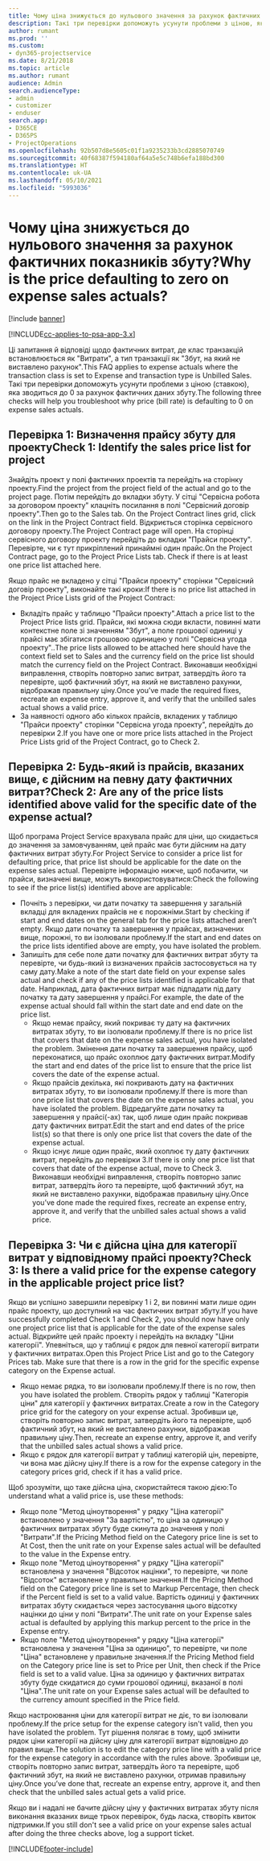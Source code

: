 ```yaml
---
title: Чому ціна знижується до нульового значення за рахунок фактичних показників збуту?
description: Такі три перевірки допоможуть усунути проблеми з ціною, яка зводиться до 0 за рахунок фактичних даних збуту.
author: rumant
ms.prod: ''
ms.custom:
- dyn365-projectservice
ms.date: 8/21/2018
ms.topic: article
ms.author: rumant
audience: Admin
search.audienceType:
- admin
- customizer
- enduser
search.app:
- D365CE
- D365PS
- ProjectOperations
ms.openlocfilehash: 92b507d8e5605c01f1a9235233b3cd2885070749
ms.sourcegitcommit: 40f68387f594180af64a5e5c748b6efa188bd300
ms.translationtype: HT
ms.contentlocale: uk-UA
ms.lasthandoff: 05/10/2021
ms.locfileid: "5993036"
---
```

# <a name="why-is-the-price-defaulting-to-zero-on-expense-sales-actuals"></a><span data-ttu-id="c68fc-103">Чому ціна знижується до нульового значення за рахунок фактичних показників збуту?</span><span class="sxs-lookup"><span data-stu-id="c68fc-103">Why is the price defaulting to zero on expense sales actuals?</span></span>

[!include [banner](../includes/psa-now-project-operations.md)]

[!INCLUDE[cc-applies-to-psa-app-3.x](../includes/cc-applies-to-psa-app-3x.md)]

<span data-ttu-id="c68fc-104">Ці запитання й відповіді щодо фактичних витрат, де клас транзакцій встановлюється як "Витрати", а тип транзакції як "Збут, на який не виставлено рахунок".</span><span class="sxs-lookup"><span data-stu-id="c68fc-104">This FAQ applies to expense actuals where the transaction class is set to Expense and transaction type is Unbilled Sales.</span></span> <span data-ttu-id="c68fc-105">Такі три перевірки допоможуть усунути проблеми з ціною (ставкою), яка зводиться до 0 за рахунок фактичних даних збуту.</span><span class="sxs-lookup"><span data-stu-id="c68fc-105">The following three checks will help you troubleshoot why price (bill rate) is defaulting to 0 on expense sales actuals.</span></span>

## <a name="check-1-identify-the-sales-price-list-for-project"></a><span data-ttu-id="c68fc-106">Перевірка 1: Визначення прайсу збуту для проекту</span><span class="sxs-lookup"><span data-stu-id="c68fc-106">Check 1: Identify the sales price list for project</span></span>

<span data-ttu-id="c68fc-107">Знайдіть проект у полі фактичних проектів та перейдіть на сторінку проекту.</span><span class="sxs-lookup"><span data-stu-id="c68fc-107">Find the project from the project field of the actual and go to the project page.</span></span> <span data-ttu-id="c68fc-108">Потім перейдіть до вкладки збуту. У сітці "Сервісна робота за договором проекту" клацніть посилання в полі "Сервісний договір проекту".</span><span class="sxs-lookup"><span data-stu-id="c68fc-108">Then go to the Sales tab. On the Project Contract lines grid, click on the link in the Project Contract field.</span></span> <span data-ttu-id="c68fc-109">Відкриється сторінка сервісного договору проекту.</span><span class="sxs-lookup"><span data-stu-id="c68fc-109">The Project Contract page will open.</span></span> <span data-ttu-id="c68fc-110">На сторінці сервісного договору проекту перейдіть до вкладки "Прайси проекту". Перевірте, чи є тут прикріплений принаймні один прайс.</span><span class="sxs-lookup"><span data-stu-id="c68fc-110">On the Project Contract page, go to the Project Price Lists tab. Check if there is at least one price list attached here.</span></span>

<span data-ttu-id="c68fc-111">Якщо прайс не вкладено у сітці "Прайси проекту" сторінки "Сервісний договір проекту", виконайте такі кроки:</span><span class="sxs-lookup"><span data-stu-id="c68fc-111">If there is no price list attached in the Project Price Lists grid of the Project Contract:</span></span>

- <span data-ttu-id="c68fc-112">Вкладіть прайс у таблицю "Прайси проекту".</span><span class="sxs-lookup"><span data-stu-id="c68fc-112">Attach a price list to the Project Price lists grid.</span></span> <span data-ttu-id="c68fc-113">Прайси, які можна сюди вкласти, повинні мати контекстне поле зі значенням "Збут", а поле грошової одиниці у прайсі має збігатися грошовою одиницею у полі "Сервісна угода проекту"..</span><span class="sxs-lookup"><span data-stu-id="c68fc-113">The price lists allowed to be attached here should have the context field set to Sales and the currency field on the price list should match the currency field on the Project Contract.</span></span> <span data-ttu-id="c68fc-114">Виконавши необхідні виправлення, створіть повторно запис витрат, затвердіть його та перевірте, щоб фактичний збут, на який не виставлено рахунки, відображав правильну ціну.</span><span class="sxs-lookup"><span data-stu-id="c68fc-114">Once you’ve made the required fixes, recreate an expense entry, approve it, and verify that the unbilled sales actual shows a valid price.</span></span>
- <span data-ttu-id="c68fc-115">За наявності одного або кількох прайсів, вкладених у таблицю "Прайси проекту" сторінки "Сервісна угода проекту", перейдіть до перевірки 2.</span><span class="sxs-lookup"><span data-stu-id="c68fc-115">If you have one or more price lists attached in the Project Price Lists grid of the Project Contract, go to Check 2.</span></span>

## <a name="check-2-are-any-of-the-price-lists-identified-above-valid-for-the-specific-date-of-the-expense-actual"></a><span data-ttu-id="c68fc-116">Перевірка 2: Будь-який із прайсів, вказаних вище, є дійсним на певну дату фактичних витрат?</span><span class="sxs-lookup"><span data-stu-id="c68fc-116">Check 2: Are any of the price lists identified above valid for the specific date of the expense actual?</span></span>

<span data-ttu-id="c68fc-117">Щоб програма Project Service врахувала прайс для ціни, що скидається до значення за замовчуванням, цей прайс має бути дійсним на дату фактичних витрат збуту.</span><span class="sxs-lookup"><span data-stu-id="c68fc-117">For Project Service to consider a price list for defaulting price, that price list should be applicable for the date on the expense sales actual.</span></span> <span data-ttu-id="c68fc-118">Перевірте інформацію нижче, щоб побачити, чи прайси, визначені вище, можуть використовуватися:</span><span class="sxs-lookup"><span data-stu-id="c68fc-118">Check the following to see if the price list(s) identified above are applicable:</span></span>

- <span data-ttu-id="c68fc-119">Почніть з перевірки, чи дати початку та завершення у загальній вкладці для вкладених прайсів не є порожніми.</span><span class="sxs-lookup"><span data-stu-id="c68fc-119">Start by checking if start and end dates on the general tab for the price lists attached aren’t empty.</span></span> <span data-ttu-id="c68fc-120">Якщо дати початку та завершення у прайсах, визначених вище, порожні, то ви ізолювали проблему.</span><span class="sxs-lookup"><span data-stu-id="c68fc-120">If the start and end dates on the price lists identified above are empty, you have isolated the problem.</span></span> 
- <span data-ttu-id="c68fc-121">Запишіть для себе поле дати початку для фактичних витрат збуту та перевірте, чи будь-який із визначених прайсів застосовується на ту саму дату.</span><span class="sxs-lookup"><span data-stu-id="c68fc-121">Make a note of the start date field on your expense sales actual and check if any of the price lists identified is applicable for that date.</span></span> <span data-ttu-id="c68fc-122">Наприклад, дата фактичних витрат має підпадати під дату початку та дату завершення у прайсі.</span><span class="sxs-lookup"><span data-stu-id="c68fc-122">For example, the date of the expense actual should fall within the start date and end date on the price list.</span></span> 
    - <span data-ttu-id="c68fc-123">Якщо немає прайсу, який покриває ту дату на фактичних витратах збуту, то ви ізолювали проблему.</span><span class="sxs-lookup"><span data-stu-id="c68fc-123">If there is no price list that covers that date on the expense sales actual, you have isolated the problem.</span></span> <span data-ttu-id="c68fc-124">Змінення дати початку та завершення прайсу, щоб переконатися, що прайс охоплює дату фактичних витрат.</span><span class="sxs-lookup"><span data-stu-id="c68fc-124">Modify the start and end dates of the price list to ensure that the price list covers the date of the expense actual.</span></span> 
    - <span data-ttu-id="c68fc-125">Якщо прайсів декілька, які покривають дату на фактичних витратах збуту, то ви ізолювали проблему.</span><span class="sxs-lookup"><span data-stu-id="c68fc-125">If there is more than one price list that covers the date on the expense sales actual, you have isolated the problem.</span></span> <span data-ttu-id="c68fc-126">Відредагуйте дати початку та завершення у прайсі(-ах) так, щоб лише один прайс покривав дату фактичних витрат.</span><span class="sxs-lookup"><span data-stu-id="c68fc-126">Edit the start and end dates of the price list(s) so that there is only one price list that covers the date of the expense actual.</span></span> 
    - <span data-ttu-id="c68fc-127">Якщо існує лише один прайс, який охоплює ту дату фактичних витрат, перейдіть до перевірки 3.</span><span class="sxs-lookup"><span data-stu-id="c68fc-127">If there is only one price list that covers that date of the expense actual, move to Check 3.</span></span>
<span data-ttu-id="c68fc-128">Виконавши необхідні виправлення, створіть повторно запис витрат, затвердіть його та перевірте, щоб фактичний збут, на який не виставлено рахунки, відображав правильну ціну.</span><span class="sxs-lookup"><span data-stu-id="c68fc-128">Once you’ve done made the required fixes, recreate an expense entry, approve it, and verify that the unbilled sales actual shows a valid price.</span></span>

## <a name="check-3-is-there-a-valid-price-for-the-expense-category-in-the-applicable-project-price-list"></a><span data-ttu-id="c68fc-129">Перевірка 3: Чи є дійсна ціна для категорії витрат у відповідному прайсі проекту?</span><span class="sxs-lookup"><span data-stu-id="c68fc-129">Check 3: Is there a valid price for the expense category in the applicable project price list?</span></span> 

<span data-ttu-id="c68fc-130">Якщо ви успішно завершили перевірку 1 і 2, ви повинні мати лише один прайс проекту, що доступний на час фактичних витрат збуту.</span><span class="sxs-lookup"><span data-stu-id="c68fc-130">If you have successfully completed Check 1 and Check 2, you should now have only one project price list that is applicable for the date of the expense sales actual.</span></span> <span data-ttu-id="c68fc-131">Відкрийте цей прайс проекту і перейдіть на вкладку "Ціни категорії". Упевніться, що у таблиці є рядок для певної категорії витрати у фактичних витратах.</span><span class="sxs-lookup"><span data-stu-id="c68fc-131">Open this Project Price List and go to the Category Prices tab. Make sure that there is a row in the grid for the specific expense category on the Expense actual.</span></span>
 
- <span data-ttu-id="c68fc-132">Якщо немає рядка, то ви ізолювали проблему.</span><span class="sxs-lookup"><span data-stu-id="c68fc-132">If there is no row, then you have isolated the problem.</span></span> <span data-ttu-id="c68fc-133">Створіть рядок у таблиці "Категорія ціни" для категорії у фактичних витратах.</span><span class="sxs-lookup"><span data-stu-id="c68fc-133">Create a row in the Category price grid for the category on your expense actual.</span></span> <span data-ttu-id="c68fc-134">Зробивши це, створіть повторно запис витрат, затвердіть його та перевірте, щоб фактичний збут, на який не виставлено рахунки, відображав правильну ціну.</span><span class="sxs-lookup"><span data-stu-id="c68fc-134">Then, recreate an expense entry, approve it, and verify that the unbilled sales actual shows a valid price.</span></span> 
- <span data-ttu-id="c68fc-135">Якщо є рядок для категорії витрат у таблиці категорій цін, перевірте, чи вона має дійсну ціну.</span><span class="sxs-lookup"><span data-stu-id="c68fc-135">If there is a row for the expense category in the category prices grid, check if it has a valid price.</span></span>

<span data-ttu-id="c68fc-136">Щоб зрозуміти, що таке дійсна ціна, скористайтеся такою дією:</span><span class="sxs-lookup"><span data-stu-id="c68fc-136">To understand what a valid price is, use these methods:</span></span>

- <span data-ttu-id="c68fc-137">Якщо поле "Метод ціноутворення" у рядку "Ціна категорії" встановлено у значення "За вартістю", то ціна за одиницю у фактичних витратах збуту буде скинута до значення у полі "Витрати".</span><span class="sxs-lookup"><span data-stu-id="c68fc-137">If the Pricing Method field on the Category price line is set to At Cost, then the unit rate on your Expense sales actual will be defaulted to the value in the Expense entry.</span></span>
- <span data-ttu-id="c68fc-138">Якщо поле "Метод ціноутворення" у рядку "Ціна категорії" встановлена у значення "Відсоток націнки", то перевірте, чи поле "Відсоток" встановлене у правильне значення.</span><span class="sxs-lookup"><span data-stu-id="c68fc-138">If the Pricing Method field on the Category price line is set to Markup Percentage, then check if the Percent field is set to a valid value.</span></span> <span data-ttu-id="c68fc-139">Вартість одиниці у фактичних витратах збуту скидається через застосування цього відсотку націнки до ціни у полі "Витрати".</span><span class="sxs-lookup"><span data-stu-id="c68fc-139">The unit rate on your Expense sales actual is defaulted by applying this markup percent to the price in the Expense entry.</span></span>
- <span data-ttu-id="c68fc-140">Якщо поле "Метод ціноутворення" у рядку "Ціна категорії" встановлена у значення "Ціна за одиницю", то перевірте, чи поле "Ціна" встановлене у правильне значення.</span><span class="sxs-lookup"><span data-stu-id="c68fc-140">If the Pricing Method field on the Category price line is set to Price per Unit, then check if the Price field is set to a valid value.</span></span> <span data-ttu-id="c68fc-141">Ціна за одиницю у фактичних витратах збуту буде скидатися до суми грошової одиниці, вказаної в полі "Ціна".</span><span class="sxs-lookup"><span data-stu-id="c68fc-141">The unit rate on your Expense sales actual will be defaulted to the currency amount specified in the Price field.</span></span>

<span data-ttu-id="c68fc-142">Якщо настроювання ціни для категорії витрат не діє, то ви ізолювали проблему.</span><span class="sxs-lookup"><span data-stu-id="c68fc-142">If the price setup for the expense category isn't valid, then you have isolated the problem.</span></span> <span data-ttu-id="c68fc-143">Тут рішення полягає в тому, щоб змінити рядок ціни категорії на дійсну ціну для категорії витрат відповідно до правил вище.</span><span class="sxs-lookup"><span data-stu-id="c68fc-143">The solution is to edit the category price line with a valid price for the expense category in accordance with the rules above.</span></span> <span data-ttu-id="c68fc-144">Зробивши це, створіть повторно запис витрат, затвердіть його та перевірте, щоб фактичний збут, на який не виставлено рахунки, отримав правильну ціну.</span><span class="sxs-lookup"><span data-stu-id="c68fc-144">Once you’ve done that, recreate an expense entry, approve it, and then check that the unbilled sales actual gets a valid price.</span></span>

<span data-ttu-id="c68fc-145">Якщо ви і надалі не бачите дійсну ціну у фактичних витратах збуту після виконання вказаних вище трьох перевірок, будь ласка, створіть квиток підтримки.</span><span class="sxs-lookup"><span data-stu-id="c68fc-145">If you still don't see a valid price on your expense sales actual after doing the three checks above, log a support ticket.</span></span>




[!INCLUDE[footer-include](../includes/footer-banner.md)]